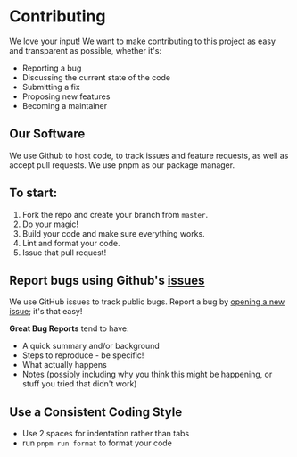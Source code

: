 # Contributing
We love your input! We want to make contributing to this project as easy and transparent as possible, whether it's:

- Reporting a bug
- Discussing the current state of the code
- Submitting a fix
- Proposing new features
- Becoming a maintainer

## Our Software
We use Github to host code, to track issues and feature requests, as well as accept pull requests. We use pnpm as our package manager.

## To start:
1. Fork the repo and create your branch from `master`.
2. Do your magic!
3. Build your code and make sure everything works.
4. Lint and format your code.
5. Issue that pull request!

## Report bugs using Github's [issues](https://github.com/reagan-uil/reagan-uil.github.io/issues)
We use GitHub issues to track public bugs. Report a bug by [opening a new issue](https://github.com/reagan-uil/reagan-uil.github.io/issues/new); it's that easy!

**Great Bug Reports** tend to have:

- A quick summary and/or background
- Steps to reproduce - be specific!
- What actually happens
- Notes (possibly including why you think this might be happening, or stuff you tried that didn't work)

## Use a Consistent Coding Style
* Use 2 spaces for indentation rather than tabs
* run `pnpm run format` to format your code